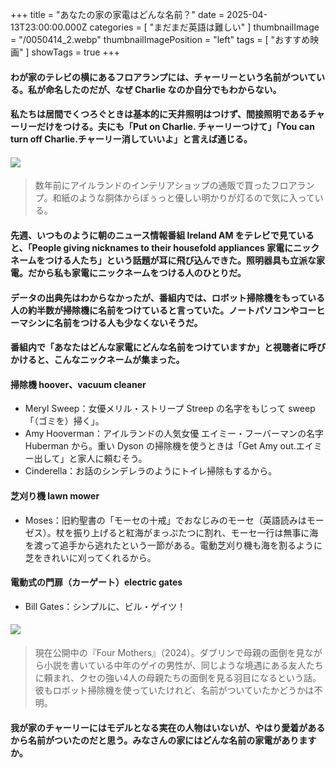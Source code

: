 +++
title = "あなたの家の家電はどんな名前？"
date = 2025-04-13T23:00:00.000Z
categories = [ "まだまだ英語は難しい" ]
thumbnailImage = "/0050414_2.webp"
thumbnailImagePosition = "left"
tags = [ "おすすめ映画" ]
showTags = true
+++

#### わが家のテレビの横にあるフロアランプには、チャーリーという名前がついている。私が命名したのだが、なぜ Charlie なのか自分でもわからない。

<!--more-->

#### 私たちは居間でくつろぐときは基本的に天井照明はつけず、間接照明であるチャーリーだけをつける。夫にも「Put on Charlie. チャーリーつけて」「You can turn off Charlie.チャーリー消していいよ」と言えば通じる。

#### ![](/0050414_2.webp)

> 数年前にアイルランドのインテリアショップの通販で買ったフロアランプ。和紙のような胴体からぽぅっと優しい明かりが灯るので気に入っている。

#### 先週、いつものように朝のニュース情報番組 Ireland AM をテレビで見ていると、「People giving nicknames to their housefold appliances 家電にニックネームをつける人たち」という話題が耳に飛び込んできた。照明器具も立派な家電。だから私も家電にニックネームをつける人のひとりだ。

#### データの出典先はわからなかったが、番組内では、ロボット掃除機をもっている人の約半数が掃除機に名前をつけていると言っていた。ノートパソコンやコーヒーマシンに名前をつける人も少なくないそうだ。

#### 番組内で「あなたはどんな家電にどんな名前をつけていますか」と視聴者に呼びかけると、こんなニックネームが集まった。

#### 掃除機 hoover、vacuum cleaner

* Meryl Sweep：女優メリル・ストリープ Streep の名字をもじって sweep「（ゴミを）掃く」。
* Amy Hooverman：アイルランドの人気女優 エイミー・フーバーマンの名字 Huberman から。重い Dyson の掃除機を使うときは「Get Amy out.エイミー出して」と家人に頼むそう。 
* Cinderella：お話のシンデレラのようにトイレ掃除もするから。

#### 芝刈り機 lawn mower 

* Moses：旧約聖書の「モーセの十戒」でおなじみのモーセ（英語読みはモーゼス）。杖を振り上げると紅海がまっぷたつに割れ、モーセ一行は無事に海を渡って追手から逃れたという一節がある。電動芝刈り機も海を割るように芝をきれいに刈ってくれるから。

#### 電動式の門扉（カーゲート）electric gates

* Bill Gates：シンプルに、ビル・ゲイツ！

#### ![](/0050414_1.webp)

> 現在公開中の『Four Mothers』（2024）。ダブリンで母親の面倒を見ながら小説を書いている中年のゲイの男性が、同じような境遇にある友人たちに頼まれ、クセの強い4人の母親たちの面倒を見る羽目になるという話。彼もロボット掃除機を使っていたけれど、名前がついていたかどうかは不明。

#### 我が家のチャーリーにはモデルとなる実在の人物はいないが、やはり愛着があるから名前がついたのだと思う。みなさんの家にはどんな名前の家電がありますか。
